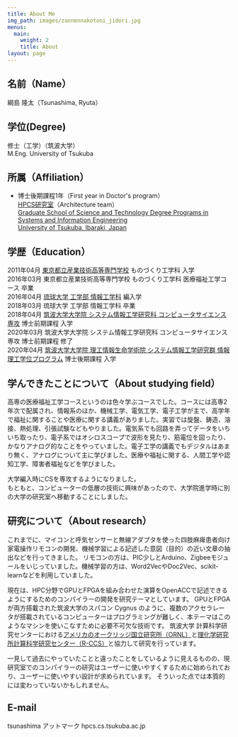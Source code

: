 ```yaml
---
title: About Me
img_path: images/zannennakotoni_jidori.jpg
menus:
  main:
    weight: 2
    title: About
layout: page
---
```


## 名前（Name）
綱島 隆太（Tsunashima, Ryuta）

## 学位(Degree)
修士（工学）（筑波大学）  
M.Eng. University of Tsukuba

## 所属（Affiliation）
- 博士後期課程1年（First year in Doctor's program）  
[HPCS研究室](https://www.hpcs.cs.tsukuba.ac.jp/)（Architecture team）  
[Graduate School of Science and Technology Degree Programs in Systems and Information Engineering](https://www.sie.tsukuba.ac.jp/)  
[University of Tsukuba, Ibaraki, Japan](https://www.tsukuba.ac.jp/)

## 学歴（Education）
2011年04月 [東京都立産業技術高等専門学校](https://www.metro-cit.ac.jp/) ものづくり工学科 入学  
2016年03月 東京都立産業技術高等専門学校 ものづくり工学科 医療福祉工学コース 卒業  
2016年04月 [琉球大学 工学部 情報工学科](https://ie.u-ryukyu.ac.jp/) 編入学  
2018年03月 琉球大学 工学部 情報工学科 卒業  
2018年04月 [筑波大学大学院 システム情報工学研究科 コンピュータサイエンス専攻](http://www.cs.tsukuba.ac.jp/) 博士前期課程 入学  
2020年03月 筑波大学大学院 システム情報工学研究科 コンピュータサイエンス専攻 博士前期課程 修了  
2020年04月 [筑波大学大学院 理工情報生命学術院 システム情報工学研究群 情報理工学位プログラム](http://www.cs.tsukuba.ac.jp/) 博士後期課程 入学  

## 学んできたことについて（About studying field）
高専の医療福祉工学コースというのは色々学ぶコースでした。コースには高専2年次で配属され、情報系のほか、機械工学、電気工学、電子工学が主で、高学年で福祉に関することや医療に関する講義がありました。実習では旋盤、鋳造、溶接、熱処理、引張試験などもやりました。電気系でも回路を弄ってデータをいちいち取ったり、電子系ではオシロスコープで波形を見たり、筋電位を図ったり、かなりアナログ的なことをやっていました。電子工学の講義でもデジタルはあまり無く、アナログについて主に学びました。医療や福祉に関する、人間工学や認知工学、障害者福祉などを学びました。

大学編入時にCSを専攻するようになりました。  
もともと、コンピューターの低層の技術に興味があったので、大学院進学時に別の大学の研究室へ移動することにしました。

## 研究について（About research）
これまでに、マイコンと呼気センサーと無線アダプタを使った四肢麻痺患者向け家電操作リモコンの開発、機械学習による記述した意図（目的）の近い文章の抽出などを行ってきました。
リモコンの方は、PIC少しとArduino、Zigbeeモジュールをいじっていました。機械学習の方は、Word2VecやDoc2Vec、scikit-learnなどを利用していました。

現在は、HPC分野でGPUとFPGAを組み合わせた演算をOpenACCで記述できるようにするためのコンパイラーの開発を研究テーマとしています。
GPUとFPGAが両方搭載された筑波大学のスパコン Cygnus のように、複数のアクセラレータが搭載されているコンピューターはプログラミングが難しく、本テーマはこのようなマシンを使いこなすために必要不可欠な技術です。
筑波大学 計算科学研究センターにおける[アメリカのオークリッジ国立研究所（ORNL）](https://www.ornl.gov/)と[理化学研究所計算科学研究センター（R-CCS）](https://www.r-ccs.riken.jp/jp/)と協力して研究を行っています。

一見して過去にやっていたことと違ったことをしているように見えるものの、現研究室でのコンパイラーの研究はユーザーに使いやすくするために始められており、ユーザーに使いやすい設計が求められています。
そういった点では本質的には変わっていないかもしれません。

## E-mail
tsunashima アットマーク hpcs.cs.tsukuba.ac.jp
